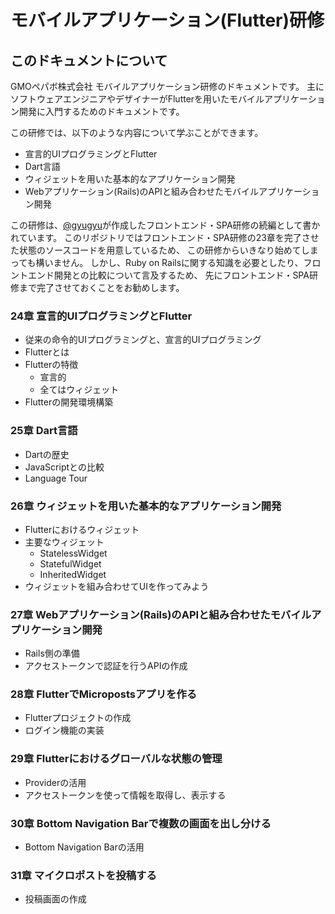 # モバイルアプリケーション(Flutter)研修

## このドキュメントについて

GMOペパボ株式会社 モバイルアプリケーション研修のドキュメントです。
主にソフトウェアエンジニアやデザイナーがFlutterを用いたモバイルアプリケーション開発に入門するためのドキュメントです。

この研修では、以下のような内容について学ぶことができます。

- 宣言的UIプログラミングとFlutter
- Dart言語
- ウィジェットを用いた基本的なアプリケーション開発
- Webアプリケーション(Rails)のAPIと組み合わせたモバイルアプリケーション開発

この研修は、[@gyugyu](https://github.com/gyugyu)が作成したフロントエンド・SPA研修の続編として書かれています。
このリポジトリではフロントエンド・SPA研修の23章を完了させた状態のソースコードを用意しているため、
この研修からいきなり始めてしまっても構いません。
しかし、Ruby on Railsに関する知識を必要としたり、フロントエンド開発との比較について言及するため、
先にフロントエンド・SPA研修まで完了させておくことをお勧めします。

### 24章 宣言的UIプログラミングとFlutter

- 従来の命令的UIプログラミングと、宣言的UIプログラミング
- Flutterとは
- Flutterの特徴
  - 宣言的
  - 全てはウィジェット
- Flutterの開発環境構築

### 25章 Dart言語

- Dartの歴史
- JavaScriptとの比較
- Language Tour

### 26章 ウィジェットを用いた基本的なアプリケーション開発

- Flutterにおけるウィジェット
- 主要なウィジェット
  - StatelessWidget
  - StatefulWidget
  - InheritedWidget
- ウィジェットを組み合わせてUIを作ってみよう

### 27章 Webアプリケーション(Rails)のAPIと組み合わせたモバイルアプリケーション開発

- Rails側の準備
- アクセストークンで認証を行うAPIの作成

### 28章 FlutterでMicropostsアプリを作る

- Flutterプロジェクトの作成
- ログイン機能の実装

### 29章 Flutterにおけるグローバルな状態の管理

- Providerの活用
- アクセストークンを使って情報を取得し、表示する

### 30章 Bottom Navigation Barで複数の画面を出し分ける

- Bottom Navigation Barの活用

### 31章 マイクロポストを投稿する

- 投稿画面の作成
